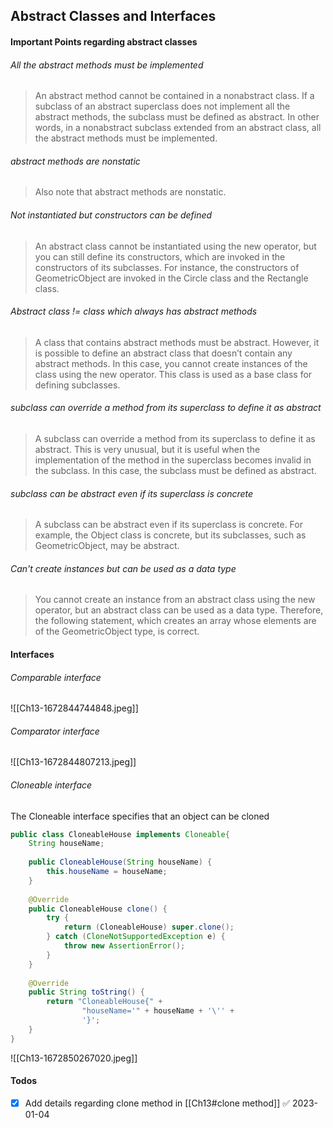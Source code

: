 
## Abstract Classes and Interfaces

#### Important Points regarding abstract classes

###### All the abstract methods must be implemented
> An abstract method cannot be contained in a nonabstract class. If a subclass of an abstract superclass does not implement all the abstract methods, the subclass must be defined as abstract. In other words, in a nonabstract subclass extended from an abstract class, all the abstract methods must be implemented. 

###### abstract methods are nonstatic
> Also note that abstract methods are nonstatic. 

###### Not instantiated but constructors can be defined
> An abstract class cannot be instantiated using the new operator, but you can still define its constructors, which are invoked in the constructors of its subclasses. For instance, the constructors of GeometricObject are invoked in the Circle class and the Rectangle class. 

###### Abstract class != class which always has abstract methods
>A class that contains abstract methods must be abstract. However, it is possible to define an abstract class that doesn’t contain any abstract methods. In this case, you cannot create instances of the class using the new operator. This class is used as a base class for defining subclasses. 

###### subclass can override a method from its superclass to define it as abstract
>A subclass can override a method from its superclass to define it as abstract. This is very unusual, but it is useful when the implementation of the method in the superclass becomes invalid in the subclass. In this case, the subclass must be defined as abstract. 

###### subclass can be abstract even if its superclass is concrete
>A subclass can be abstract even if its superclass is concrete. For example, the Object class is concrete, but its subclasses, such as GeometricObject, may be abstract. 

###### Can't create instances but can be used as a data type
>You cannot create an instance from an abstract class using the new operator, but an abstract class can be used as a data type. Therefore, the following statement, which creates an array whose elements are of the GeometricObject type, is correct.

#### Interfaces
###### Comparable interface
![[Ch13-1672844744848.jpeg]]

###### Comparator interface
![[Ch13-1672844807213.jpeg]]

###### Cloneable interface
The Cloneable interface specifies that an object can be cloned
```java
public class CloneableHouse implements Cloneable{  
    String houseName;  
  
    public CloneableHouse(String houseName) {  
        this.houseName = houseName;  
    }  
  
    @Override  
    public CloneableHouse clone() {  
        try {  
            return (CloneableHouse) super.clone();  
        } catch (CloneNotSupportedException e) {  
            throw new AssertionError();  
        }  
    }  
  
    @Override  
    public String toString() {  
        return "CloneableHouse{" +  
                "houseName='" + houseName + '\'' +  
                '}';  
    }  
}
```

![[Ch13-1672850267020.jpeg]]




#### Todos
- [x] Add details regarding clone method in [[Ch13#clone method]] ✅ 2023-01-04





